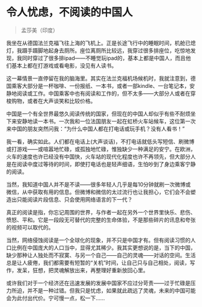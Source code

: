 # 令人忧虑，不阅读的中国人

> 孟莎美（印度）

我坐在从德国法兰克福飞往上海的飞机上。正是长途飞行中的睡眠时间，机舱已熄灯，我蹑手蹑脚地起身去厕所。座位离厕所比较远，我穿过很多排座位，吃惊地发现，我同时穿过了很多排ipad――不睡觉玩ipad的，基本上都是中国人，而且他们基本上都在打游戏或看电影，没见有人读书。

这一幕情景一直停留在我的脑海里。其实在法兰克福机场候机时，我就注意到，德国乘客大部分是一杯咖啡、一份报纸、一本书，或者一部kindle、一台笔记本，安静地阅读或工作。中国乘客中也有阅读和工作的，但不太多――大部分人或者在穿梭购物，或者在大声谈笑和比较价格。

中国是一个有全世界最悠久阅读传统的国家，但现在的中国人却似乎有些不耐烦坐下来安静地读一本书。一次我和一位法国朋友一起在虹桥火车站候车，这位第一次来中国的朋友突然问我：“为什么中国人都在打电话或玩手机？没有人看书！”

我一看，确实如此。人们都在电话上(大声谈话)，不打电话就低头写短信、刷微博或打游戏――或喧嚣地忙碌，或孤独地忙碌，惟独缺少一种满足的安宁。在欧洲，火车的速度也许已经没有中国快，火车站的现代化程度也许不再领先，但大部分人是在阅读中度过等待的时间，即使打电话也是轻声细语，生怕吵到了身边乘客宁静的阅读。

当然，我知道中国人并不是不读――很多年轻人几乎是每10分钟就刷一次微博或微信，从中获取有用的信息。但微博和微信的太过流行也让我担心，它们会不会塑造出只能阅读片段信息、只会使用网络语言的下一代？

真正的阅读是指，你忘记周围的世界，与作者一起在另外一个世界里快乐、悲伤、愤怒、平和。它是一段段无可替代的完整的生命体验，不是那些碎片的讯息和夸张的视频可以取代的。

当然，网络侵蚀阅读是一个全球化的现象，并不只是中国才有。但有阅读习惯的人口比例在中国庞大的人口当中，显得尤其稀少。我其实更想说的是，当下的中国，缺少那种让人独处而不寂寞、与另一个自己――自己的灵魂――对话的空间。生活总是让人疲倦，我们都需要有短暂的“关机”时间，让自己只与自己相处，阅读，写作，发呆，狂想，把灵魂解放出来，再整理好重新放回心里。

或许我们对于一个经济还在迅速发展的发展中国家不应过分苛责――过于忙碌是压力所迫，并不是一种过错。但我只是忧虑，如果就此疏远了灵魂，未来的中国可能会为此付出代价。宁可慢一点，松一下……


